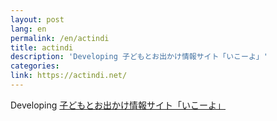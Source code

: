 ```yaml
---
layout: post
lang: en
permalink: /en/actindi
title: actindi
description: 'Developing 子どもとお出かけ情報サイト「いこーよ」'
categories: 
link: https://actindi.net/
---
```


<p>Developing <a href="https://iko-yo.net/">子どもとお出かけ情報サイト「いこーよ」</a></p>
